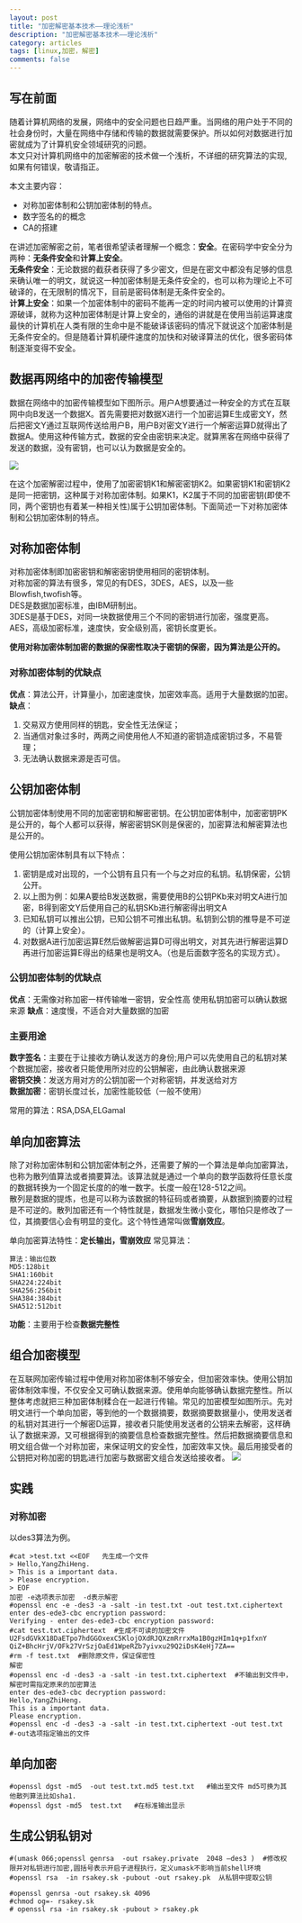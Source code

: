 ```yaml
---
layout: post
title: "加密解密基本技术——理论浅析"
description: "加密解密基本技术——理论浅析"
category: articles
tags: [linux,加密，解密]
comments: false
---
```


## 写在前面

随着计算机网络的发展，网络中的安全问题也日趋严重。当网络的用户处于不同的社会身份时，大量在网络中存储和传输的数据就需要保护。所以如何对数据进行加密就成为了计算机安全领域研究的问题。<br/>
本文只对计算机网络中的加密解密的技术做一个浅析，不详细的研究算法的实现,如果有何错误，敬请指正。

本文主要内容：
+ 对称加密体制和公钥加密体制的特点。
+ 数字签名的的概念
+ CA的搭建

在讲述加密解密之前，笔者很希望读者理解一个概念：**安全**。在密码学中安全分为两种：**无条件安全**和**计算上安全**。<br/>
**无条件安全**：无论数据的截获者获得了多少密文，但是在密文中都没有足够的信息来确认唯一的明文，就说这一种加密体制是无条件安全的，也可以称为理论上不可破译的，在无限制的情况下，目前是密码体制是无条件安全的。<br/>
**计算上安全**：如果一个加密体制中的密码不能再一定的时间内被可以使用的计算资源破译，就称为这种加密体制是计算上安全的，通俗的讲就是在使用当前运算速度最快的计算机在人类有限的生命中是不能破译该密码的情况下就说这个加密体制是无条件安全的。但是随着计算机硬件速度的加快和对破译算法的优化，很多密码体制逐渐变得不安全。

## 数据再网络中的加密传输模型

数据在网络中的加密传输模型如下图所示。用户A想要通过一种安全的方式在互联网中向B发送一个数据X。首先需要把对数据X进行一个加密运算E生成密文Y，然后把密文Y通过互联网传送给用户B，用户B对密文Y进行一个解密运算D就得出了数据A。使用这种传输方式，数据的安全由密钥来决定。就算黑客在网络中获得了发送的数据，没有密钥，也可以认为数据是安全的。

 <img src="http://ot9scj6tc.bkt.clouddn.com/Encryption-decryption.png" />

在这个加密解密过程中，使用了加密密钥K1和解密密钥K2。如果密钥K1和密钥K2是同一把密钥，这种属于对称加密体制。如果K1，K2属于不同的加密密钥(即使不同，两个密钥也有着某一种相关性)属于公钥加密体制。下面简述一下对称加密体制和公钥加密体制的特点。

## 对称加密体制

对称加密体制即加密密钥和解密密钥使用相同的密钥体制。<br/>
对称加密的算法有很多，常见的有DES，3DES，AES，以及一些Blowfish,twofish等。<br/>
DES是数据加密标准，由IBM研制出。<br/>
3DES是基于DES，对同一块数据使用三个不同的密钥进行加密，强度更高。<br/>
AES，高级加密标准，速度快，安全级别高，密钥长度更长。<br/>

**使用对称加密体制加密的数据的保密性取决于密钥的保密，因为算法是公开的。**

### 对称加密体制的优缺点

**优点**：算法公开，计算量小，加密速度快，加密效率高。适用于大量数据的加密。<br/>
**缺点**：

1. 交易双方使用同样的钥匙，安全性无法保证；
2. 当通信对象过多时，两两之间使用他人不知道的密钥造成密钥过多，不易管理；
3. 无法确认数据来源是否可信。

## 公钥加密体制
公钥加密体制使用不同的加密密钥和解密密钥。在公钥加密体制中，加密密钥PK是公开的，每个人都可以获得，解密密钥SK则是保密的，加密算法和解密算法也是公开的。

使用公钥加密体制具有以下特点：
1. 密钥是成对出现的，一个公钥有且只有一个与之对应的私钥。私钥保密，公钥公开。
2. 以上图为例：如果A要给B发送数据，需要使用B的公钥PKb来对明文A进行加密，B得到密文Y后使用自己的私钥SKb进行解密得出明文A
3. 已知私钥可以推出公钥，已知公钥不可推出私钥。私钥到公钥的推导是不可逆的（计算上安全）。
4. 对数据A进行加密运算E然后做解密运算D可得出明文，对其先进行解密运算D再进行加密运算E得出的结果也是明文A。（也是后面数字签名的实现方式）。

### 公钥加密体制的优缺点

**优点**：无需像对称加密一样传输唯一密钥，安全性高
	使用私钥加密可以确认数据来源
**缺点**：速度慢，不适合对大量数据的加密

### 主要用途

**数字签名**：主要在于让接收方确认发送方的身份;用户可以先使用自己的私钥对某个数据加密，接收者只能使用所对应的公钥解密，由此确认数据来源<br/>
**密钥交换**：发送方用对方的公钥加密一个对称密钥，并发送给对方<br/>
**数据加密**：密钥长度过长，加密性能较低（一般不使用）

常用的算法：RSA,DSA,ELGamal


## 单向加密算法

除了对称加密体制和公钥加密体制之外，还需要了解的一个算法是单向加密算法，也称为散列值算法或者摘要算法。该算法就是通过一个单向的数学函数将任意长度的数据转换为一个固定长度的的唯一数字。长度一般在128-512之间。<br/>
散列是数据的提炼，也是可以称为该数据的特征码或者摘要，从数据到摘要的过程是不可逆的。散列加密还有一个特性就是，数据发生微小变化，哪怕只是修改了一位，其摘要信心会有明显的变化。这个特性通常叫做**雪崩效应**。

单向加密算法特性：**定长输出，雪崩效应**
常见算法：

	算法：输出位数
	MD5:128bit
	SHA1:160bit
	SHA224:224bit
	SHA256:256bit
	SHA384:384bit
	SHA512:512bit

**功能**：主要用于检查**数据完整性**

## 组合加密模型

在互联网加密传输过程中使用对称加密体制不够安全，但加密效率快。使用公钥加密体制效率慢，不仅安全又可确认数据来源。使用单向能够确认数据完整性。所以整体考虑就把三种加密体制糅合在一起进行传输。常见的加密模型如图所示。先对明文进行一个单向加密，等到他的一个数据摘要，数据摘要数据量小，使用发送者的私钥对其进行一个解密D运算，接收者只能使用发送者的公钥来去解密，这样确认了数据来源，又可根据得到的摘要信息检查数据完整性。然后把数据摘要信息和明文组合做一个对称加密，来保证明文的安全性，加密效率又快。最后用接受者的公钥把对称加密的钥匙进行加密与数据密文组合发送给接收者。
 <img src="http://ot9scj6tc.bkt.clouddn.com/Encryption-decryption-1.png"  />

## 实践

### 对称加密
以des3算法为例。

	#cat >test.txt <<EOF   先生成一个文件
	> Hello,YangZhiHeng.
	> This is a important data.
	> Please encryption.
	> EOF
	加密 -e选项表示加密  -d表示解密 
	#openssl enc -e -des3 -a -salt -in test.txt -out test.txt.ciphertext   
	enter des-ede3-cbc encryption password:
	Verifying - enter des-ede3-cbc encryption password:
	#cat test.txt.ciphertext  #生成不可读的加密文件
	U2FsdGVkX18DaETpo7hdGGOxexC5KlojOXdRJQXzmRrrxMa1B0gzHIm1q+p1fxnY
	QiZ+BhcHrjV/OFk27VrSzjOaEd1WpeRZb7yivxu29Q2iDsK4eHj7ZA==
	#rm -f test.txt  #删除原文件，保证保密性   
	解密
	#openssl enc -d -des3 -a -salt -in test.txt.ciphertext  #不输出到文件中，解密时需指定原来的加密算法
	enter des-ede3-cbc decryption password:
	Hello,YangZhiHeng.
	This is a important data.
	Please encryption.
	#openssl enc -d -des3 -a -salt -in test.txt.ciphertext -out test.txt  #-out选项指定输出的文件

## 单向加密

	#openssl dgst -md5  -out test.txt.md5 test.txt   #输出至文件 md5可换为其他散列算法比如sha1. 
	#openssl dgst -md5  test.txt   #在标准输出显示 

## 生成公钥私钥对

	#(umask 066;openssl genrsa  -out rsakey.private  2048 –des3 )  #修改权限并对私钥进行加密,圆括号表示开启子进程执行，定义umask不影响当前shell环境
	#openssl rsa  -in rsakey.sk -pubout -out rsakey.pk  从私钥中提取公钥
	
	#openssl genrsa -out rsakey.sk 4096
	#chmod og=- rsakey.sk
	# openssl rsa -in rsakey.sk -pubout > rsakey.pk